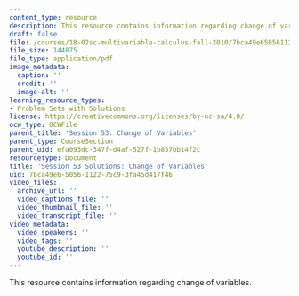 ```yaml
---
content_type: resource
description: This resource contains information regarding change of variables.
draft: false
file: /courses/18-02sc-multivariable-calculus-fall-2010/7bca49e65056112275c93fa45d417f46_MIT18_02SC_pb_53_comb.pdf
file_size: 144875
file_type: application/pdf
image_metadata:
  caption: ''
  credit: ''
  image-alt: ''
learning_resource_types:
- Problem Sets with Solutions
license: https://creativecommons.org/licenses/by-nc-sa/4.0/
ocw_type: OCWFile
parent_title: 'Session 53: Change of Variables'
parent_type: CourseSection
parent_uid: efa093dc-347f-d4af-527f-1b857bb14f2c
resourcetype: Document
title: 'Session 53 Solutions: Change of Variables'
uid: 7bca49e6-5056-1122-75c9-3fa45d417f46
video_files:
  archive_url: ''
  video_captions_file: ''
  video_thumbnail_file: ''
  video_transcript_file: ''
video_metadata:
  video_speakers: ''
  video_tags: ''
  youtube_description: ''
  youtube_id: ''
---
```

This resource contains information regarding change of variables.